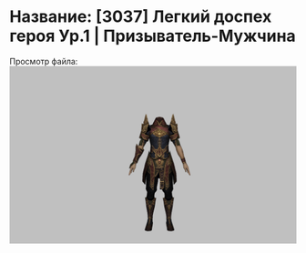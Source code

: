# Название: [3037] Легкий доспех героя Ур.1 | Призыватель-Мужчина

Просмотр файла:
![p080021.png](p080021.png)